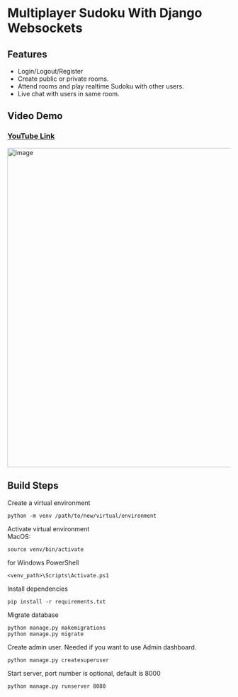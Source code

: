 
# Multiplayer Sudoku With Django Websockets

## Features

- Login/Logout/Register
- Create public or private rooms.
- Attend rooms and play realtime Sudoku with other users.
- Live chat with users in same room.

## Video Demo
### [YouTube Link]( https://youtu.be/9Xtj5zKnvnM )

<img width="721" alt="image" src="https://github.com/doyransafa/multiplayer-sudoku/assets/72417108/e6f1a861-c24b-4be1-a153-05b3562ba50a">


## Build Steps

Create a virtual environment

    python -m venv /path/to/new/virtual/environment

Activate virtual environment  
MacOS:

    source venv/bin/activate

for Windows PowerShell

    <venv_path>\Scripts\Activate.ps1  

Install dependencies 

    pip install -r requirements.txt

Migrate database  

    python manage.py makemigrations
    python manage.py migrate

Create admin user. Needed if you want to use Admin dashboard.

    python manage.py createsuperuser

Start server, port number is optional, default is 8000

    python manage.py runserver 8080

